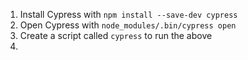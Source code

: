 1. Install Cypress with `npm install --save-dev cypress`
2. Open Cypress with `node_modules/.bin/cypress open`
3. Create a script called `cypress` to run the above
4. 
